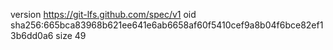 version https://git-lfs.github.com/spec/v1
oid sha256:665bca83968b621ee641e6ab6658af60f5410cef9a8b04f6bce82ef13b6dd0a6
size 49
